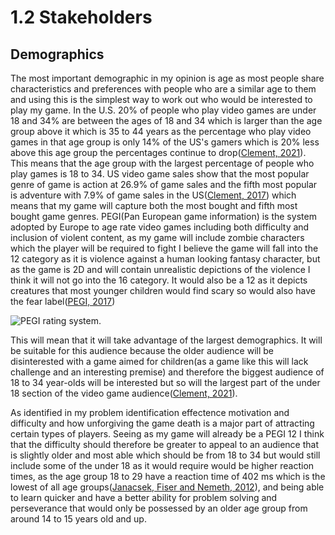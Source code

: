 # 1.2 Stakeholders

## Demographics

The most important demographic in my opinion is age as most people share characteristics and preferences with people who are a similar age to them and using this is the simplest way to work out who would be interested to play my game. In the U.S. 20% of people who play video games are under 18 and 34% are between the ages of 18 and 34 which is larger than the age group above it which is 35 to 44 years as the percentage who play video games in that age group is only 14% of the US's gamers which is 20% less above this age group the percentages continue to drop([Clement, 2021](../reference-list-stakeholders.md)). This means that the age group with the largest percentage of people who play games is 18 to 34. US video game sales show that the most popular genre of game is action at 26.9% of game sales and the fifth most popular is adventure with 7.9% of game sales in the US([Clement, 2017](../reference-list-stakeholders.md)) which means that my game will capture both the most bought and fifth most bought game genres. PEGI(Pan European game information) is the system adopted by Europe to age rate video games including both difficulty and inclusion of violent content, as my game will include zombie characters which the player will be required to fight I believe the game will fall into the 12 category as it is violence against a human looking fantasy character, but as the game is 2D and will contain unrealistic depictions of the violence I think it will not go into the 16 category. It would also be a 12 as it depicts creatures that most younger children would find scary so would also have the fear label([PEGI, 2017](../reference-list-stakeholders.md))

![PEGI rating system.](<../.gitbook/assets/image (1) (1) (1) (1).png>)

This will mean that it will take advantage of the largest demographics. It will be suitable for this audience because the older audience will be disinterested with a game aimed for children(as a game like this will lack challenge and an interesting premise) and therefore the biggest audience of 18 to 34 year-olds will be interested but so will the largest part of the under 18 section of the video game audience([Clement, 2021](../reference-list-stakeholders.md)).

As identified in my problem identification effectence motivation and difficulty and how unforgiving the game death is a major part of attracting certain types of players. Seeing as my game will already be a PEGI 12 I think that the difficulty should therefore be greater to appeal to an audience that is slightly older and most able which should be from 18 to 34 but would still include some of the under 18 as it would require would be higher reaction times, as the age group 18 to 29 have a reaction time of 402 ms which is the lowest of all age groups([Janacsek, Fiser and Nemeth, 2012](../reference-list-stakeholders.md)), and being able to learn quicker and have a better ability for problem solving and perseverance that would only be possessed by an older age group from around 14 to 15 years old and up.
